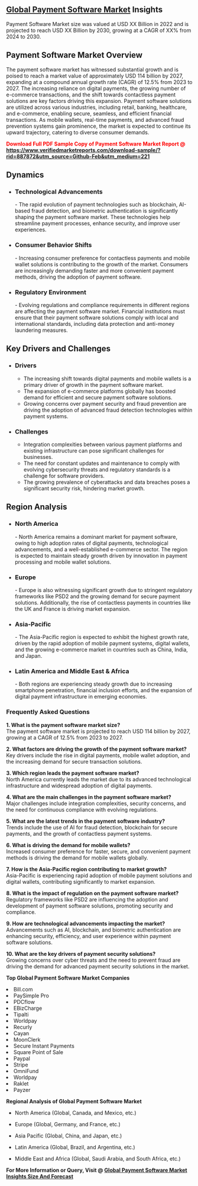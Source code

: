 <h2><a href="https://www.verifiedmarketreports.com/download-sample/?rid=887872&amp;utm_source=Github&amp;utm_medium=221" target="_blank">Global Payment Software Market</a> Insights</h2><p>Payment Software Market size was valued at USD XX Billion in 2022 and is projected to reach USD XX Billion by 2030, growing at a CAGR of XX% from 2024 to 2030.</p><p> <h2>Payment Software Market Overview</h2> <p>The payment software market has witnessed substantial growth and is poised to reach a market value of approximately USD 114 billion by 2027, expanding at a compound annual growth rate (CAGR) of 12.5% from 2023 to 2027. The increasing reliance on digital payments, the growing number of e-commerce transactions, and the shift towards contactless payment solutions are key factors driving this expansion. Payment software solutions are utilized across various industries, including retail, banking, healthcare, and e-commerce, enabling secure, seamless, and efficient financial transactions. As mobile wallets, real-time payments, and advanced fraud prevention systems gain prominence, the market is expected to continue its upward trajectory, catering to diverse consumer demands.</p> <p><strong><p><span class=""><span style="color: #ff0000;"><strong>Download Full PDF Sample Copy of Payment Software Market Report</strong> @ </span><a href="https://www.verifiedmarketreports.com/download-sample/?rid=887872&amp;utm_source=Github-Feb&amp;utm_medium=221" target="_blank">https://www.verifiedmarketreports.com/download-sample/?rid=887872&amp;utm_source=Github-Feb&amp;utm_medium=221</a></span></p></strong></p> <h2>Dynamics</h2> <ul> <li><h3>Technological Advancements</h3> - The rapid evolution of payment technologies such as blockchain, AI-based fraud detection, and biometric authentication is significantly shaping the payment software market. These technologies help streamline payment processes, enhance security, and improve user experiences.</li> <li><h3>Consumer Behavior Shifts</h3> - Increasing consumer preference for contactless payments and mobile wallet solutions is contributing to the growth of the market. Consumers are increasingly demanding faster and more convenient payment methods, driving the adoption of payment software.</li> <li><h3>Regulatory Environment</h3> - Evolving regulations and compliance requirements in different regions are affecting the payment software market. Financial institutions must ensure that their payment software solutions comply with local and international standards, including data protection and anti-money laundering measures.</li> </ul> <h2>Key Drivers and Challenges</h2> <ul> <li><h3>Drivers</h3> <ul> <li>The increasing shift towards digital payments and mobile wallets is a primary driver of growth in the payment software market.</li> <li>The expansion of e-commerce platforms globally has boosted demand for efficient and secure payment software solutions.</li> <li>Growing concerns over payment security and fraud prevention are driving the adoption of advanced fraud detection technologies within payment systems.</li> </ul> </li> <li><h3>Challenges</h3> <ul> <li>Integration complexities between various payment platforms and existing infrastructure can pose significant challenges for businesses.</li> <li>The need for constant updates and maintenance to comply with evolving cybersecurity threats and regulatory standards is a challenge for software providers.</li> <li>The growing prevalence of cyberattacks and data breaches poses a significant security risk, hindering market growth.</li> </ul> </li> </ul> <h2>Region Analysis</h2> <ul> <li><h3>North America</h3> - North America remains a dominant market for payment software, owing to high adoption rates of digital payments, technological advancements, and a well-established e-commerce sector. The region is expected to maintain steady growth driven by innovation in payment processing and mobile wallet solutions.</li> <li><h3>Europe</h3> - Europe is also witnessing significant growth due to stringent regulatory frameworks like PSD2 and the growing demand for secure payment solutions. Additionally, the rise of contactless payments in countries like the UK and France is driving market expansion.</li> <li><h3>Asia-Pacific</h3> - The Asia-Pacific region is expected to exhibit the highest growth rate, driven by the rapid adoption of mobile payment systems, digital wallets, and the growing e-commerce market in countries such as China, India, and Japan.</li> <li><h3>Latin America and Middle East & Africa</h3> - Both regions are experiencing steady growth due to increasing smartphone penetration, financial inclusion efforts, and the expansion of digital payment infrastructure in emerging economies.</li> </ul> <h3>Frequently Asked Questions</h3> <p><strong>1. What is the payment software market size?</strong><br> The payment software market is projected to reach USD 114 billion by 2027, growing at a CAGR of 12.5% from 2023 to 2027.</p> <p><strong>2. What factors are driving the growth of the payment software market?</strong><br> Key drivers include the rise in digital payments, mobile wallet adoption, and the increasing demand for secure transaction solutions.</p> <p><strong>3. Which region leads the payment software market?</strong><br> North America currently leads the market due to its advanced technological infrastructure and widespread adoption of digital payments.</p> <p><strong>4. What are the main challenges in the payment software market?</strong><br> Major challenges include integration complexities, security concerns, and the need for continuous compliance with evolving regulations.</p> <p><strong>5. What are the latest trends in the payment software industry?</strong><br> Trends include the use of AI for fraud detection, blockchain for secure payments, and the growth of contactless payment systems.</p> <p><strong>6. What is driving the demand for mobile wallets?</strong><br> Increased consumer preference for faster, secure, and convenient payment methods is driving the demand for mobile wallets globally.</p> <p><strong>7. How is the Asia-Pacific region contributing to market growth?</strong><br> Asia-Pacific is experiencing rapid adoption of mobile payment solutions and digital wallets, contributing significantly to market expansion.</p> <p><strong>8. What is the impact of regulation on the payment software market?</strong><br> Regulatory frameworks like PSD2 are influencing the adoption and development of payment software solutions, promoting security and compliance.</p> <p><strong>9. How are technological advancements impacting the market?</strong><br> Advancements such as AI, blockchain, and biometric authentication are enhancing security, efficiency, and user experience within payment software solutions.</p> <p><strong>10. What are the key drivers of payment security solutions?</strong><br> Growing concerns over cyber threats and the need to prevent fraud are driving the demand for advanced payment security solutions in the market.</p> </p><p><strong>Top Global Payment Software Market Companies</strong></p><div data-test-id=""><p><li>Bill.com</li><li> PaySimple Pro</li><li> PDCflow</li><li> EBizCharge</li><li> Tipalti</li><li> Worldpay</li><li> Recurly</li><li> Cayan</li><li> MoonClerk</li><li> Secure Instant Payments</li><li> Square Point of Sale</li><li> Paypal</li><li> Stripe</li><li> OmniFund</li><li> Worldpay</li><li> Raklet</li><li> Payzer</li></p><div><strong>Regional Analysis of&nbsp;Global Payment Software Market</strong></div><ul><li dir="ltr"><p dir="ltr">North America&nbsp;(Global, Canada, and Mexico, etc.)</p></li><li dir="ltr"><p dir="ltr">Europe (Global, Germany, and France, etc.)</p></li><li dir="ltr"><p dir="ltr">Asia Pacific&nbsp;(Global, China, and Japan, etc.)</p></li><li dir="ltr"><p dir="ltr">Latin America&nbsp;(Global, Brazil, and Argentina, etc.)</p></li><li dir="ltr">Middle East and Africa&nbsp;(Global, Saudi Arabia, and South Africa, etc.)</li></ul><p><strong>For More Information or Query, Visit @&nbsp;</strong><strong><a href="https://www.verifiedmarketreports.com/product/payment-software-market/?utm_source=Github&amp;utm_medium=221" target="_blank">Global Payment Software Market Insights Size And Forecast</a></strong></p></div>
